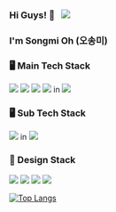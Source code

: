 
### Hi Guys! 👋 &nbsp; <a href="https://hits.seeyoufarm.com"><img src="https://hits.seeyoufarm.com/api/count/incr/badge.svg?url=https%3A%2F%2Fgithub.com%2Fgjbae1212%2Fhit-counter&count_bg=%231374F7&title_bg=%235FA2EF&icon=react.svg&icon_color=%2308F0F4&title=hits&edge_flat=false"/></a>

### I'm Songmi Oh (오송미)

### 🖥 Main Tech Stack 

<img src="https://img.shields.io/badge/HTML5-E34F26?style=flat&logo=HTML5&logoColor=white"/> <img src="https://img.shields.io/badge/CSS3-1572B6?style=flat&logo=CSS3&logoColor=white"/></a> <img src="https://img.shields.io/badge/JavaScript-F7DF1E?style=flat&logo=JavaScript&logoColor=white"/> <img src="https://img.shields.io/badge/React-61DAFB?style=flat&logo=React&logoColor=white"/> </a> in <img src="https://img.shields.io/badge/VisualStudioCode-007ACC??style=flat&logo=VisualStudioCode&logoColor=white"/>

### 🖥 Sub Tech Stack

<img src="https://img.shields.io/badge/Swift-FA7343??style=flat&logo=Swift&logoColor=white"/> in <img src="https://img.shields.io/badge/Xcode-147EFB?style=flat&logo=Xcode&logoColor=white"/>


### 🎨 Design Stack 

<img src="https://img.shields.io/badge/AdobePhotoshop-31A8FF?style=flat&logo=AdobePhotoshop&logoColor=white"/></a>
<img src="https://img.shields.io/badge/AdobeLightroom-31A8FF?style=flat&logo=AdobeLightroom&logoColor=white"/></a>
<img src="https://img.shields.io/badge/AdobeLightroomClassic-31A8FF?style=flat&logo=AdobeLightroomClassic&logoColor=white"/></a>
<img src="https://img.shields.io/badge/AdobeIllustrator-FF9A00?style=flat&logo=AdobeIllustrator&logoColor=white"/></a>

[![Top Langs](https://github-readme-stats.vercel.app/api/top-langs/?username=songmiO&layout=compact)](https://github.com/anuraghazra/github-readme-stats)
